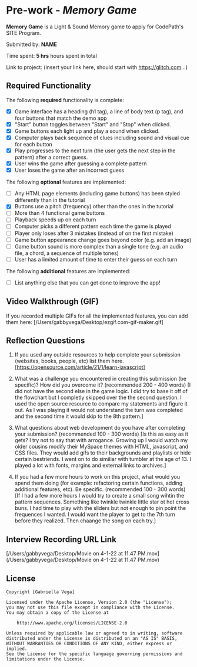# Pre-work - *Memory Game*

**Memory Game** is a Light & Sound Memory game to apply for CodePath's SITE Program. 

Submitted by: **NAME**

Time spent: **5 hrs** hours spent in total

Link to project: (insert your link here, should start with https://glitch.com...)

## Required Functionality

The following **required** functionality is complete:

* [x] Game interface has a heading (h1 tag), a line of body text (p tag), and four buttons that match the demo app
* [x] "Start" button toggles between "Start" and "Stop" when clicked. 
* [x] Game buttons each light up and play a sound when clicked. 
* [x] Computer plays back sequence of clues including sound and visual cue for each button
* [x] Play progresses to the next turn (the user gets the next step in the pattern) after a correct guess. 
* [x] User wins the game after guessing a complete pattern
* [x] User loses the game after an incorrect guess

The following **optional** features are implemented:

* [ ] Any HTML page elements (including game buttons) has been styled differently than in the tutorial
* [x] Buttons use a pitch (frequency) other than the ones in the tutorial
* [ ] More than 4 functional game buttons
* [ ] Playback speeds up on each turn
* [ ] Computer picks a different pattern each time the game is played
* [ ] Player only loses after 3 mistakes (instead of on the first mistake)
* [ ] Game button appearance change goes beyond color (e.g. add an image)
* [ ] Game button sound is more complex than a single tone (e.g. an audio file, a chord, a sequence of multiple tones)
* [ ] User has a limited amount of time to enter their guess on each turn

The following **additional** features are implemented:

- [ ] List anything else that you can get done to improve the app!

## Video Walkthrough (GIF)

If you recorded multiple GIFs for all the implemented features, you can add them here:
[/Users/gabbyvega/Desktop/ezgif.com-gif-maker.gif]


## Reflection Questions
1. If you used any outside resources to help complete your submission (websites, books, people, etc) list them here. 
[https://opensource.com/article/21/1/learn-javascript]

2. What was a challenge you encountered in creating this submission (be specific)? How did you overcome it? (recommended 200 - 400 words) 
[I did not have the second else in the game logic. I did try to base it off of the flowchart but I completly skipped over the the second question. I used the open source resource to compare my statements and figure it out. As I was playing it would not understand the turn was completed and the second time it would skip to the 8th pattern.]

3. What questions about web development do you have after completing your submission? (recommended 100 - 300 words) 
[Is this as easy as it gets? I try not to say that with arrogance. Growing up I would watch my older cousins modify their MySpace themes with HTML, javascript, and CSS files. They would add gifs to their backgrounds and playlists or hide certain bestriends. I went on to do similiar with tumbler at the age of 13. I played a lot with fonts, margins and external links to archives.]

4. If you had a few more hours to work on this project, what would you spend them doing (for example: refactoring certain functions, adding additional features, etc). Be specific. (recommended 100 - 300 words) 
[If I had a few more hours I would try to create a small song wihtin the pattern sequences. Something like twinkle twinkle little star ot hot cross buns. I had time to play with the sliders but not enough to pin point the frequences I wanted. I would want the player to get to the 7th turn before they realized. Then chaange the song on each try.]



## Interview Recording URL Link

[/Users/gabbyvega/Desktop/Movie on 4-1-22 at 11.47 PM.mov](/Users/gabbyvega/Desktop/Movie on 4-1-22 at 11.47 PM.mov)


## License

    Copyright [Gabriella Vega]

    Licensed under the Apache License, Version 2.0 (the "License");
    you may not use this file except in compliance with the License.
    You may obtain a copy of the License at

        http://www.apache.org/licenses/LICENSE-2.0

    Unless required by applicable law or agreed to in writing, software
    distributed under the License is distributed on an "AS IS" BASIS,
    WITHOUT WARRANTIES OR CONDITIONS OF ANY KIND, either express or implied.
    See the License for the specific language governing permissions and
    limitations under the License.
